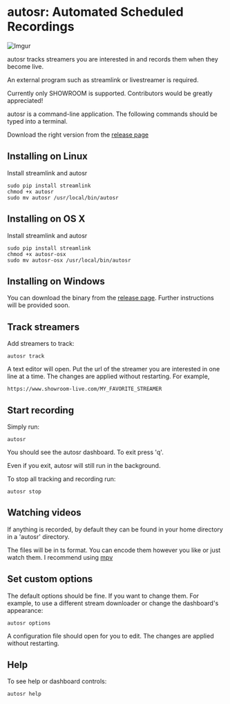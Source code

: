 # autosr: Automated Scheduled Recordings

![Imgur](https://i.imgur.com/mtiFUZ1.png?1)

autosr tracks streamers you are interested in and records them when they become live.

An external program such as streamlink or livestreamer is required.

Currently only SHOWROOM is supported.
Contributors would be greatly appreciated!

autosr is a command-line application.
The following commands should be typed into a terminal.

Download the right version from the [release page](https://github.com/bobbytrapz/autosr/releases/tag/v1.0.0-beta)

## Installing on Linux

Install streamlink and autosr

```
sudo pip install streamlink
chmod +x autosr
sudo mv autosr /usr/local/bin/autosr
```

## Installing on OS X

Install streamlink and autosr

```
sudo pip install streamlink
chmod +x autosr-osx
sudo mv autosr-osx /usr/local/bin/autosr
```

## Installing on Windows

You can download the binary from the [release page](https://github.com/bobbytrapz/autosr/releases/tag/v1.0.0-beta).
Further instructions will be provided soon.

## Track streamers

Add streamers to track:

```
autosr track
```

A text editor will open.
Put the url of the streamer you are interested in one line at a time.
The changes are applied without restarting.
For example,

```
https://www.showroom-live.com/MY_FAVORITE_STREAMER
```

## Start recording

Simply run:

```
autosr
```

You should see the autosr dashboard.
To exit press 'q'.

Even if you exit, autosr will still run in the background.

To stop all tracking and recording run:

```
autosr stop
```

## Watching videos

If anything is recorded, by default they can be found in your home directory in a 'autosr' directory.

The files will be in ts format. You can encode them however you like or just watch them.
I recommend using [mpv](https://mpv.io)

## Set custom options

The default options should be fine.
If you want to change them. For example, to use a different stream downloader or change the dashboard's appearance:

```
autosr options
```

A configuration file should open for you to edit.
The changes are applied without restarting.

## Help

To see help or dashboard controls:

```
autosr help
```



